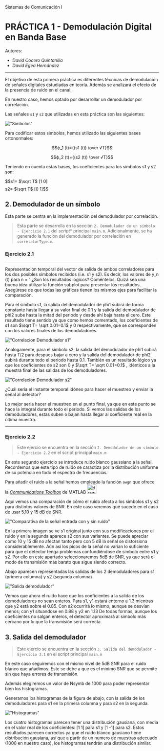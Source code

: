 Sistemas de Comunicación I
# PRÁCTICA 1 - Demodulación Digital en Banda Base

Autores:
* *David Cocero Quintanilla*  
* *David Egea Hernández*


---
El objetivo de esta primera práctica es diferentes técnicas de demodulación de señales digitales estudiadas en teoría. Además se analizará el efecto de la presencia de ruido en el canal. 

En nuestro caso, hemos optado por desarrollar un demodulador por correlación. 

Las señales `s1` y `s2` que utilizadas en esta práctica son las siguientes:

!["Símbolos"](Practica1/../images/1_simbolos.jpg)

Para codificar estos simbolos, hemos utilizado las siguientes bases ortonormales:

$$ϕ_1 (t)={(s1 (t)) \over √T}$$

$$ϕ_2 (t)={(s2 (t)) \over √T}$$

Teniendo en cuenta estas bases, los coeficientes para los simbolos s1 y s2 son:

$$s1= $\sqrt T$ [1 0]$$       
$$s2= $\sqrt T$ [0 1]$$ 

## 2. Demodulador de un símbolo

Esta parte se centra en la implementación del demodulador por correlación. 

> Esta parte se desarrolla en la sección `2. Demodulador de un símbolo - Ejercicio 2.1` del *script** principal `main.m`. Adicionalmente, se ha generado la función del demodulador por correlación en `correlatorType.m`.

### Ejercicio 2.1
---
Representación temporal del vector de salida de ambos correladores para los dos posibles símbolos recibidos (i.e. s1 y s2). Es decir, los valores de y_n (t) para n = 1,¿Son los resultados lógicos? Coméntelos. Quizá sea una buena idea utilizar la función subplot para presentar los resultados. Asegúrese de que todas las gráficas tienen los mismos ejes para facilitar la comparación.
   
Para el simbolo s1, la salida del demodulador de phi1 subirá de forma constante hasta llegar a su valor final de 0.1 y la salida del demodulador de phi2 sube hasta la mitad del periodo y desde ahí baja hasta el cero. Este resultado tiene sentido ya que como hemos comentado, los coeficientes de s1 son $\sqrt T= \sqrt 0.01=0.1$ y 0 respectivamente, que se corresponden con los valores finales de los demoduladores.

!["Correlacion Demodulador s1"](Practica1/../images/2_1_s1.jpg "Correlacion Demodulador s1")

Analogamente, para el simbolo s2, la salida del demodulador de phi1 subirá hasta T/2 para despues bajar a cero y la salida del demodulador de phi2 subirá durante todo el periodo hasta 0.1. También es un resultado lógico ya que los coeficientes de s2 son 0 y $\sqrt T= \sqrt 0.01=0.1$ , idénticos a la muestra final de las salidas de los demoduladores.

!["Correlacion Demodulador s2"](Practica1/../images/2_1_s2.jpg "Correlacion Demodulador s2")


¿Cuál sería el instante temporal idóneo para hacer el muestreo y enviar la señal al detector?

Lo mejor sería hacer el muestreo en el punto final, ya que en este punto se hace la integral durante todo el periodo. Si vemos las salidas de los demoduladores, estas  suben o bajan hasta llegar al coeficiente real en la última muestra.  

---
### Ejercicio 2.2

> Este ejercio se encuentra en la sección `2. Demodulador de un símbolo - Ejercicio 2.2` en el script principal `main.m`

En este segundo ejercicio se introduce ruido blanco gaussiano a la señal. Recordemos que este tipo de ruido se caractiza por la distribución uniforme de su potencia en todo el espectro de frecuencias. 

Para añadir el ruido a la señal hemos empleado la función `awgn` que ofrece la [*Communications Toolbox*](https://es.mathworks.com/products/communications.html) de MATLAB <img src="https://logos-marcas.com/wp-content/uploads/2020/12/MATLAB-Logo.png" alt="drawing" width="30"/>

Aquí vemos una comparación de cómo el ruido afecta a los simbolos s1 y s2 para distintos valores de SNR. En este caso veremos qué sucede en el caso de usar 5,10 y 15 dB de SNR.


!["Comparativa de la señal entrada con y sin ruido"](Practica1/../images/2_2_compartiva_con_y_sin_ruido.jpg "Comparativa de la señal entrada con y sin ruido")

En la primera imagen se ve s1 original junto con sus modificaciones por el ruido y en la segunda aparece s2 con sus variantes. Se puede apreciar como 10 y 15 dB no afectan tanto pero con 5 dB la señal se distorsiona considerablemente. Aún así los picos de la señal no varian lo suficiente para que el detector  tenga problemas confundiéndose de simbolo entre s1 y s2. Por ello en este apartado seleccionaremos 5dB de SNR, ya que será el modo de transmisión más barato que sigue siendo correcto.

Abajo aparecen representadas las salidas de los 2 demoduladores para s1 (primera columna) y s2 (segunda columna)

!["Salida demodulador"](Practica1/../images/2_2_salida_demodulador.jpg "Salida demodulador")

Vemos que ahora el ruido hace que los coeficientes a la salida de los demoduladores no sean enteros. Para s1, y1 estará entorno a 1.3 mientras que y2 está sobre el 0.85. Con s2 ocurrirá lo mismo, aunque se desvían menos; con y1 situandose en 0.88 y y2 en 1.13
De todas formas, aunque los coeficientes no salgan enteros, el detector aproximará al simbolo más cercano por lo que la transmisión será correcta.


## 3. Salida del demodulador 

> Este ejercio se encuentra en la sección `3. Salida del demodulador - Ejercicio 3.1` en el script principal `main.m`

En este caso seguiremos con el mismo nivel de 5dB SNR para el ruido blanco que añadimos. Este se debe a que es el minimo SNR que se permite sin que haya errores de transmisión.

Además elegiremos un valor de Nsymb de 1000 para poder representar bien los histogramas.

Generamos los histogramas de la figura de abajo, con la salida de los demoduladores para s1 en la primera columna y para s2 en la segunda.

!["Histogramas"](Practica1/../images/3_histogramas.jpg "Histogramas")

Los cuatro histogramas parecen tener una distribución gausiana, con media en el valor real de los coeficientes: [1 1] para s1 y [1 -1] para s2. Estos resultados parecen correctos ya que el ruido blanco gausiano tiene distribución gausiana, así que a partir de un numero de muestras adecuado (1000 en nuestro caso), los histogramas tendrán una distribución similar.
